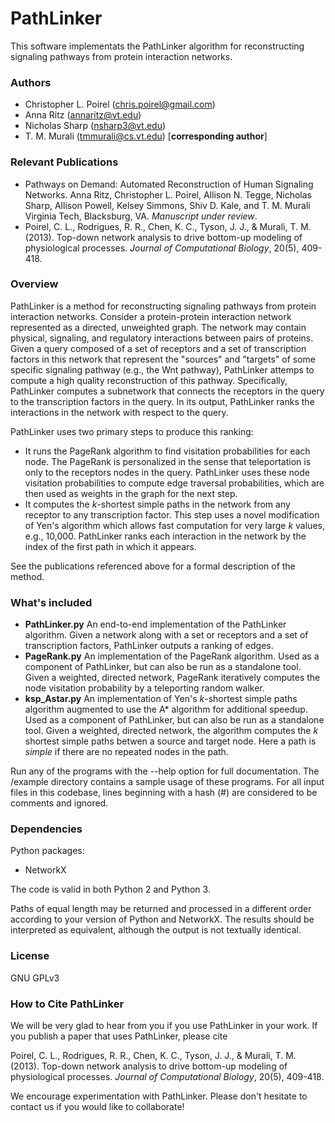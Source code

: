 # PathLinker

This software implementats the PathLinker algorithm for reconstructing
signaling pathways from protein interaction networks.

### Authors
  * Christopher L. Poirel (chris.poirel@gmail.com)
  * Anna Ritz (annaritz@vt.edu)
  * Nicholas Sharp (nsharp3@vt.edu)
  * T. M. Murali (tmmurali@cs.vt.edu) [**corresponding author**]

### Relevant Publications
  * Pathways on Demand: Automated Reconstruction of Human Signaling
  Networks. Anna Ritz, Christopher L. Poirel, Allison N. Tegge, Nicholas
  Sharp, Allison Powell, Kelsey Simmons, Shiv D. Kale, and T. M. Murali
  Virginia Tech, Blacksburg, VA. *Manuscript under review*.
  * Poirel, C. L., Rodrigues, R. R., Chen, K. C., Tyson, J. J., &
  Murali, T. M. (2013). Top-down network analysis to drive bottom-up
  modeling of physiological processes. *Journal of Computational Biology*,
  20(5), 409-418.

### Overview 

  PathLinker is a method for reconstructing signaling pathways from
  protein interaction networks. Consider a protein-protein interaction
  network represented as a directed, unweighted graph. The network may
  contain physical, signaling, and regulatory interactions between pairs
  of proteins. Given a query composed of a set of receptors and a set of
  transcription factors in this network that represent the "sources" and
  "targets" of some specific signaling pathway (e.g., the Wnt pathway),
  PathLinker attemps to compute a high quality reconstruction of this
  pathway. Specifically, PathLinker computes a subnetwork that connects
  the receptors in the query to the transcription factors in the query.
  In its output, PathLinker ranks the interactions in the network with
  respect to the query.

PathLinker uses two primary steps to produce this ranking:
  * It runs the PageRank algorithm to find visitation probabilities for
  each node. The PageRank is personalized in the sense that
  teleportation is only to the receptors nodes in the query. PathLinker
  uses these node visitation probabilities to compute edge traversal
  probabilities, which are then used as weights in the graph for the
  next step.
  * It computes the *k*-shortest simple paths in the network from any
  receptor to any transcription factor. This step uses a novel
  modification of Yen's algorithm which allows fast computation for very
  large *k* values, e.g., 10,000. PathLinker ranks each interaction in
  the network by the index of the first path in which it appears.

See the publications referenced above for a formal description of the
method.

### What's included
  * **PathLinker.py** An end-to-end implementation of the PathLinker
  algorithm. Given a network along with a set or receptors and a set of
  transcription factors, PathLinker outputs a ranking of edges.
  * **PageRank.py** An implementation of the PageRank algorithm. Used as
  a component of PathLinker, but can also be run as a standalone tool.
  Given a weighted, directed network, PageRank iteratively computes the
  node visitation probability by a teleporting random walker.
  * **ksp_Astar.py** An implementation of Yen's *k*-shortest simple
  paths algorithm augmented to use the A\* algorithm for additional
  speedup. Used as a component of PathLinker, but can also be run as a
  standalone tool.  Given a weighted, directed network, the algorithm
  computes the *k* shortest simple paths betwen a source and target
  node. Here a path is *simple* if there are no repeated nodes in the
  path.

Run any of the programs with the --help option for full documentation.
The /example directory contains a sample usage of these programs.
For all input files in this codebase, lines beginning with a hash (#)
    are considered to be comments and ignored.

### Dependencies 

Python packages:
  * NetworkX

The code is valid in both Python 2 and Python 3.

Paths of equal length may be returned and processed in a different
order according to your version of Python and NetworkX. The results should be interpreted
as equivalent, although the output is not textually identical.

### License

GNU GPLv3

### How to Cite PathLinker

We will be very glad to hear from you if you use PathLinker in your work. If you publish a paper that uses PathLinker, please cite

Poirel, C. L., Rodrigues, R. R., Chen, K. C., Tyson, J. J., & Murali, T. M. (2013). Top-down network analysis to drive bottom-up modeling of physiological processes. *Journal of Computational Biology*, 20(5), 409-418.

We encourage experimentation with PathLinker. Please don't hesitate to contact us if you would like to collaborate! 
